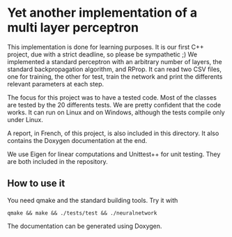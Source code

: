 Yet another implementation of a multi layer perceptron
======================================================

This implementation is done for learning purposes. It is our first C++ project, due with a strict deadline, so please be sympathetic ;)  We implemented a standard perceptron with an arbitrary number of layers, the standard backpropagation algorithm, and RProp. It can read two CSV files, one for training, the other for test, train the network and print the differents relevant parameters at each step.

The focus for this project was to have a tested code. Most of the classes are tested by the 20 differents tests. We are pretty confident that the code works. It can run on Linux and on Windows, although the tests compile only under Linux.

A report, in French, of this project, is also included in this directory. It also contains the Doxygen documentation at the end.

We use Eigen for linear computations and Unittest++ for unit testing. They are both included in the repository.

How to use it
-------------

You need qmake and the standard building tools. Try it with

```
qmake && make && ./tests/test && ./neuralnetwork
```

The documentation can be generated using Doxygen.
